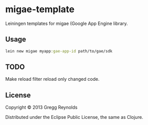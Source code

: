 # migae-template

Leiningen templates for migae (Google App Engine library.

## Usage

```Clojure
lein new migae myapp:gae-app-id path/to/gae/sdk
```

## TODO

Make reload filter reload only changed code.

## License

Copyright © 2013 Gregg Reynolds

Distributed under the Eclipse Public License, the same as Clojure.
